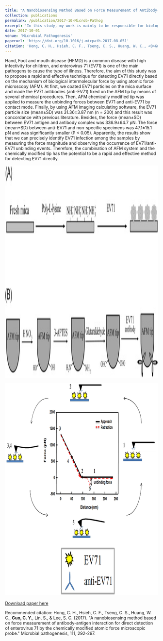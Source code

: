 ```yaml
---
title: "A Nanobiosensing Method Based on Force Measurement of Antibody-Antigen Interaction for Direct Detection of Enterovirus 71 by the Chemically Modified Atomic Force Microscopic Probe"
collection: publications
permalink: /publication/2017-10-Microb-Pathog
excerpt: 'In this study, my work is mainly to be responsible for biological sample preparation, coating anti-EV71 on Atomic Force Microscopy(AFM) tips(bound covalently), AFM probe and scanner calibration, and operate an AFM in liquid are amplitude-modulation and tapping mode, after Image sampling of EV71 acquired by tapping mode. Then, using AFM imaging calculating software, the EV71 particle size.'
date: 2017-10-01
venue: 'Microbial Pathogenesis'
paperurl: 'https://doi.org/10.1016/j.micpath.2017.08.051'
citation: 'Hong, C. H., Hsieh, C. F., Tseng, C. S., Huang, W. C., <B>Guo, C. Y.</B>, Lin, S., & Lee, S. C. (2017). &quot;A nanobiosensing method based on force measurement of antibody-antigen interaction for direct detection of enterovirus 71 by the chemically modified atomic force microscopic probe.&quot; <i>Microbial Pathogenesis</i>.'
---
```

Hand, Foot and mouth disease (HFMD) is a common disease with high infectivity for children, and enterovirus 71 (EV71) is one of the main pathogens to cause the type of illness. Therefore, the aim of this study was to propose a rapid and effective technique for detecting EV71 directly based on the mechanism of biological intermolecular force by using atomic force microscopy (AFM). At first, we coated EV71 particles on the mica surface and made the EV71 antibodies (anti-EV71) fixed on the AFM tip by means of several chemical procedures. Then, AFM chemically modified tip was applied to measure the unbinding forces between EV71 and anti-EV71 by contact mode. Finally, by using AFM imaging calculating software, the EV71 particle size (mean±SD) was 31.36±3.87 nm (n = 200) and this result was concordance with previous literature. Besides, the force (mean±SD) between EV71 antigen and antibody complex was 336.9±64.7 pN. The force (mean±SD) between anti-EV71 and non-specific specimens was 47.1±15.1 pN and was significantly smaller (P < 0.05). Apparently, the results show that we can precisely identify EV71 infection among the samples by measuring the force magnitude and observing the occurrence of EV71/anti-EV71 unbinding events. Therefore, the combination of AFM system and the chemically modified tip has the potential to be a rapid and effective method for detecting EV71 directly.

<p align="center">
    <img src="/images/2017-10-Microb-Pathog/gr1.jpg" width="800" height="700">
</p>

<p align="center">
    <img src="/images/2017-10-Microb-Pathog/gr2.png" width="800" height="700">
</p>

[Download paper here](https://github.com/GCY/GCY.github.io/blob/master/files/10.1016%40j.micpath.2017.08.051.pdf)

Recommended citation: Hong, C. H., Hsieh, C. F., Tseng, C. S., Huang, W. C., <B>Guo, C. Y.</B>, Lin, S., & Lee, S. C. (2017). "A nanobiosensing method based on force measurement of antibody-antigen interaction for direct detection of enterovirus 71 by the chemically modified atomic force microscopic probe." Microbial pathogenesis, 111, 292-297.
